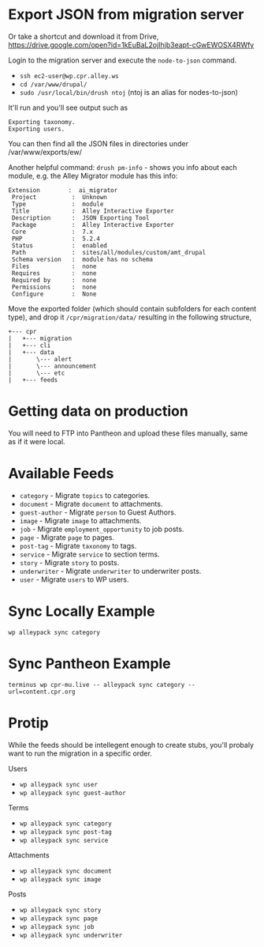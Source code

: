 # Export JSON from migration server

Or take a shortcut and download it from Drive, https://drive.google.com/open?id=1kEuBaL2ojIhjb3eapt-cGwEWOSX4RWfy

Login to the migration server and execute the `node-to-json` command.
* `ssh ec2-user@wp.cpr.alley.ws`
* `cd /var/www/drupal/`
* `sudo /usr/local/bin/drush ntoj` (ntoj is an alias for nodes-to-json)

It'll run and you'll see output such as
```
Exporting taxonomy.
Exporting users.
```
You can then find all the JSON files in directories under /var/www/exports/ew/

Another helpful command:
`drush pm-info` - shows you info about each module, e.g. the Alley Migrator module has this info:
```
Extension        :  ai_migrator
 Project          :  Unknown
 Type             :  module
 Title            :  Alley Interactive Exporter
 Description      :  JSON Exporting Tool
 Package          :  Alley Interactive Exporter
 Core             :  7.x
 PHP              :  5.2.4
 Status           :  enabled
 Path             :  sites/all/modules/custom/amt_drupal
 Schema version   :  module has no schema
 Files            :  none
 Requires         :  none
 Required by      :  none
 Permissions      :  none
 Configure        :  None
```

Move the exported folder (which should contain subfolders for each content type), and drop it `/cpr/migration/data/` resulting in the following structure,
```
+--- cpr
|   +--- migration
|   +--- cli
|   +--- data
|       \--- alert
|       \--- announcement
|       \--- etc
|   +--- feeds
```

# Getting data on production
You will need to FTP into Pantheon and upload these files manually, same as if it were local.

# Available Feeds
* `category` - Migrate `topics` to categories.
* `document` - Migrate `document` to attachments.
* `guest-author` - Migrate `person` to Guest Authors.
* `image` - Migrate `image` to attachments.
* `job` - Migrate `employment_opportunity` to job posts.
* `page` - Migrate `page` to pages.
* `post-tag` - Migrate `taxonomy` to tags.
* `service` - Migrate `service` to section terms.
* `story` - Migrate `story` to posts.
* `underwriter` - Migrate `underwriter` to underwriter posts.
* `user` - Migrate `users` to WP users.

# Sync Locally Example
`wp alleypack sync category`

# Sync Pantheon Example
`terminus wp cpr-mu.live -- alleypack sync category --url=content.cpr.org`

# Protip
While the feeds should be intellegent enough to create stubs, you'll probaly want to run the migration in a specific order.

Users
* `wp alleypack sync user`
* `wp alleypack sync guest-author`

Terms
* `wp alleypack sync category`
* `wp alleypack sync post-tag`
* `wp alleypack sync service`

Attachments
* `wp alleypack sync document`
* `wp alleypack sync image`

Posts
* `wp alleypack sync story`
* `wp alleypack sync page`
* `wp alleypack sync job`
* `wp alleypack sync underwriter`